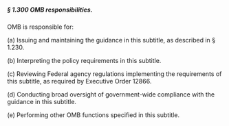 ##### § 1.300 OMB responsibilities. #####

OMB is responsible for:

(a) Issuing and maintaining the guidance in this subtitle, as described in § 1.230.

(b) Interpreting the policy requirements in this subtitle.

(c) Reviewing Federal agency regulations implementing the requirements of this subtitle, as required by Executive Order 12866.

(d) Conducting broad oversight of government-wide compliance with the guidance in this subtitle.

(e) Performing other OMB functions specified in this subtitle.